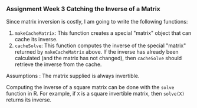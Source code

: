 ### Assignment Week 3 Catching the Inverse of a Matrix

Since matrix inversion is costly, I am going to write the following functions:

1.  `makeCacheMatrix`: This function creates a special "matrix" object
    that can cache its inverse.
2.  `cacheSolve`: This function computes the inverse of the special
    "matrix" returned by `makeCacheMatrix` above. If the inverse has
    already been calculated (and the matrix has not changed), then
    `cacheSolve` should retrieve the inverse from the cache.

Assumptions : The matrix supplied is always invertible.

Computing the inverse of a square matrix can be done with the `solve`
function in R. For example, if `X` is a square invertible matrix, then
`solve(X)` returns its inverse.

